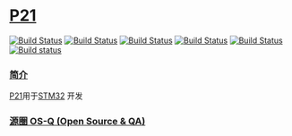 ﻿# [P21](https://github.com/OS-Q/P21)

[![Build Status](https://github.com/OS-Q/P21/workflows/macos/badge.svg)](https://github.com/OS-Q/P21/actions/workflows/macos.yml)
[![Build Status](https://github.com/OS-Q/P21/workflows/ubuntu/badge.svg)](https://github.com/OS-Q/P21/actions/workflows/ubuntu.yml)
[![Build Status](https://github.com/OS-Q/P21/workflows/windows/badge.svg)](https://github.com/OS-Q/P21/actions/workflows/windows.yml)
[![Build Status](https://github.com/OS-Q/P21/workflows/PlatformIO/badge.svg)](https://github.com/OS-Q/P21/actions/workflows/platformio.yml)
[![Build Status](https://travis-ci.com/OS-Q/P21.svg?branch=master)](https://travis-ci.com/OS-Q/P21)
[![Build status](https://ci.appveyor.com/api/projects/status/3n82nq856e58o89g?svg=true)](https://ci.appveyor.com/project/Qitas/p21)
### [简介](https://github.com/OS-Q/P21/wiki)

[P21](https://github.com/OS-Q/P21)用于[STM32](https://www.st.com/zh/microcontrollers-microprocessors/stm32-32-bit-arm-cortex-mcus.html) 开发

### [源圈 OS-Q (Open Source & QA) ](http://www.OS-Q.com)
